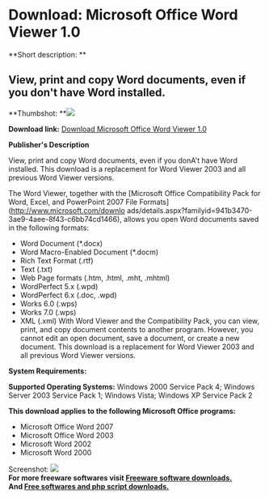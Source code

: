 # Download: Microsoft Office Word Viewer 1.0

**Short description: **

## View, print and copy Word documents, even if you don't have Word installed.

  
**Thumbshot: **![](http://www.freewarefiles.com/screenshot/mswordviewer_md.gif)   
  
**Download link:** [Download Microsoft Office Word Viewer 1.0](http://freesoftwares.boysofts.com/Microsoft-Office-Word-Viewer_program_36047.html)  
  

**Publisher's Description**  
  

View, print and copy Word documents, even if you donA't have Word installed.
This download is a replacement for Word Viewer 2003 and all previous Word
Viewer versions.

The Word Viewer, together with the [Microsoft Office Compatibility Pack for
Word, Excel, and PowerPoint 2007 File Formats](http://www.microsoft.com/downlo
ads/details.aspx?familyid=941b3470-3ae9-4aee-8f43-c6bb74cd1466), allows you
open Word documents saved in the following formats:

  * Word Document (*.docx) 
  * Word Macro-Enabled Document (*.docm) 
  * Rich Text Format (.rtf) 
  * Text (.txt) 
  * Web Page formats (.htm, .html, .mht, .mhtml) 
  * WordPerfect 5.x (.wpd) 
  * WordPerfect 6.x (.doc, .wpd) 
  * Works 6.0 (.wps) 
  * Works 7.0 (.wps) 
  * XML (.xml) 
With Word Viewer and the Compatibility Pack, you can view, print, and copy
document contents to another program. However, you cannot edit an open
document, save a document, or create a new document. This download is a
replacement for Word Viewer 2003 and all previous Word Viewer versions.

**System Requirements:**

**Supported Operating Systems:** Windows 2000 Service Pack 4; Windows Server 2003 Service Pack 1; Windows Vista; Windows XP Service Pack 2

**This download applies to the following Microsoft Office programs:**

  * Microsoft Office Word 2007 
  * Microsoft Office Word 2003 
  * Microsoft Word 2002 
  * Microsoft Word 2000 

  
  
Screenshot: ![](http://www.freewarefiles.com/screenshot/mswordviewer.gif)  
**For more freeware softwares visit [Freeware software downloads.](http://freesoftwares.boysofts.com/)**   
**And [Free softwares and php script downloads.](http://www.boysofts.com/)**

